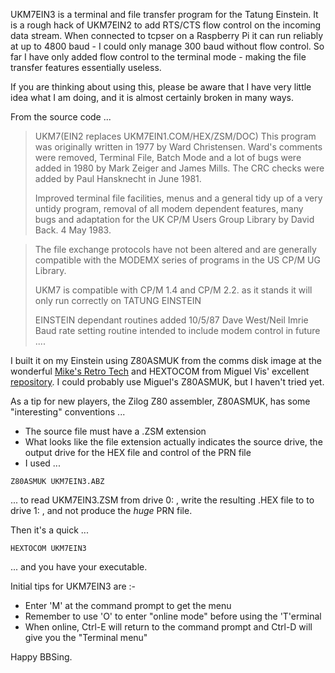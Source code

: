 UKM7EIN3 is a terminal and file transfer program for the Tatung Einstein. It is a rough hack of UKM7EIN2 to add RTS/CTS flow control on the incoming data stream.
When connected to tcpser on a Raspberry Pi it can run reliably at up to 4800 baud - I could only manage 300 baud without flow control.
So far I have only added flow control to the terminal mode - making the file transfer features essentially useless.

If you are thinking about using this, please be aware that I have very little idea what I am doing, and it is almost certainly broken in many ways.

From the source code ...
> UKM7(EIN2 replaces UKM7EIN1.COM/HEX/ZSM/DOC)
> This program was originally written in 1977 by Ward Christensen.
> Ward's comments were removed, Terminal File, Batch Mode
> and a lot of bugs were added in 1980 by Mark Zeiger and
> James Mills. The CRC checks were added by Paul Hansknecht
> in June 1981.
> 
> Improved terminal file facilities, menus and a general tidy
> up of a very untidy program, removal of all modem dependent
> features, many bugs and adaptation for the UK CP/M Users
> Group Library by David Back. 4 May 1983.

> The file exchange protocols have not been altered and are
> generally compatible with the MODEMX series of programs in
> the US CP/M UG Library.
> 
> UKM7 is compatible with CP/M 1.4 and CP/M 2.2.
> as it stands it will only run correctly on TATUNG EINSTEIN
> 
> EINSTEIN dependant routines added 10/5/87 Dave West/Neil Imrie
> Baud rate setting routine intended to include modem control in future ....

I built it on my Einstein using Z80ASMUK from the comms disk image at the wonderful [Mike's Retro Tech](https://mikesretrotech.co.uk/userfiles/tatung%20einstein/software/communications/Telecommunications%20%28Surrey%20Software%29/comms.zip)
and HEXTOCOM from Miguel Vis' excellent [repository](https://github.com/MiguelVis/zsm). I could probably use Miguel's Z80ASMUK, but I haven't tried yet.

As a tip for new players, the Zilog Z80 assembler, Z80ASMUK, has some "interesting" conventions ...
* The source file must have a .ZSM extension
* What looks like the file extension actually indicates the source drive, the output drive for the HEX file and control of the PRN file
* I used ...
```
Z80ASMUK UKM7EIN3.ABZ
```
... to read UKM7EIN3.ZSM from drive 0: , write the resulting .HEX file to to drive 1: , and not produce the *huge* PRN file.

Then it's a quick ...
```
HEXTOCOM UKM7EIN3
```
... and you have your executable.

Initial tips for UKM7EIN3 are :-
* Enter 'M' at the command prompt to get the menu
* Remember to use 'O' to enter "online mode" before using the 'T'erminal
* When online, Ctrl-E will return to the command prompt and Ctrl-D will give you the "Terminal menu"

Happy BBSing.
